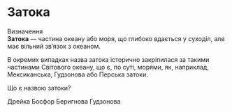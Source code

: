 # Затока

<div class="eoz-wrap">
<span class="eoz">Визначення</span>
<div class="eoz-text">
<b>Затока</b> — частина океану або моря, що глибоко вдається у суходiл, але має вiльний зв’язок з океаном.
</div>
</div>

В окремих випадках назва затока історично закріпилася за такими частинами Світового океану, що є, по суті, морями, як, наприклад, Мексиканська, Гудзонова або Перська затоки.

<quiz>
<question>
<p>Що є назвою затоки?</p>
<answer>Дрейка</answer>
<answer>Босфор</answer>
<answer>Беригнова</answer>
<answer correct>Гудзонова</answer>
</question>
</quiz>
